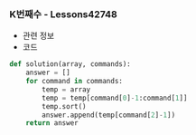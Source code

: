### K번째수 - Lessons42748

- 관련 정보
- 코드

```python
def solution(array, commands):
    answer = []
    for command in commands:
        temp = array
        temp = temp[command[0]-1:command[1]]
        temp.sort()
        answer.append(temp[command[2]-1])
    return answer
```

